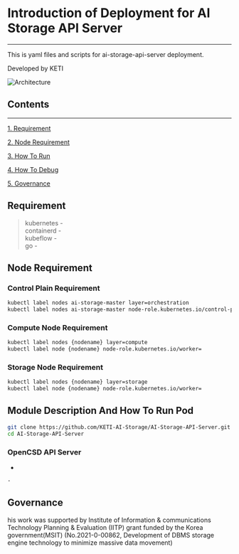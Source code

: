 # Introduction of Deployment for AI Storage API Server
-------------

This is yaml files and scripts for ai-storage-api-server deployment.

Developed by KETI

![Architecture](image.png)

## Contents
-------------
[1. Requirement](#requirement)

[2. Node Requirement](#node-requirement)

[3. How To Run](#module-description-and-how-to-run-pod)

[4. How To Debug](#how-to-debug)

[5. Governance](#governance)


## Requirement
>  kubernetes - <br>
>  containerd - <br>
>  kubeflow - <br>
>  go - <br>

## Node Requirement
### Control Plain Requirement
```bash
kubectl label nodes ai-storage-master layer=orchestration
kubectl label nodes ai-storage-master node-role.kubernetes.io/control-plane=
```
### Compute Node Requirement
```bash
kubectl label nodes {nodename} layer=compute
kubectl label node {nodename} node-role.kubernetes.io/worker=
```
### Storage Node Requirement
```bash
kubectl label nodes {nodename} layer=storage
kubectl label node {nodename} node-role.kubernetes.io/worker=
```

## Module Description And How To Run Pod
```bash
git clone https://github.com/KETI-AI-Storage/AI-Storage-API-Server.git
cd AI-Storage-API-Server
```

### OpenCSD API Server
-
```bash
-
```

## Governance
his work was supported by Institute of Information & communications Technology Planning & Evaluation (IITP) grant funded by the Korea government(MSIT) (No.2021-0-00862, Development of DBMS storage engine technology to minimize massive data movement)